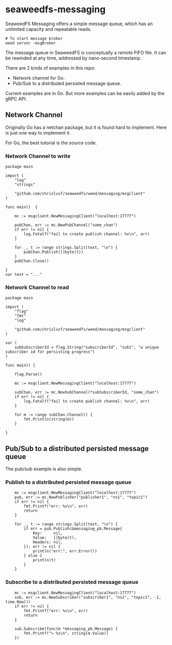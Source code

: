 # seaweedfs-messaging

SeaweedFS Messaging offers a simple message queue, which has an unlimited capacity and repeatable reads.

```
# To start message broker
weed server -msgBroker
```

The message queue in SeaweedFS is conceptually a remote FIFO file. It can be rewinded at any time, addressed by nano-second timestamp.

There are 2 kinds of examples in this repo: 
* Network channel for Go.
* Pub/Sub to a distributed persisted message queue.

Current examples are in Go. But more examples can be easily added by the gRPC API.

## Network Channel

Originally Go has a netchan package, but it is found hard to implement. Here is just one way to implement it.

For Go, the best tutorial is the source code.

### Network Channel to write
```
package main

import (
	"log"
	"strings"

	"github.com/chrislusf/seaweedfs/weed/messaging/msgclient"
)

func main()  {

	mc := msgclient.NewMessagingClient("localhost:17777")

	pubChan, err := mc.NewPubChannel("some_chan")
	if err != nil {
		log.Fatalf("fail to create publish channel: %v\n", err)
	}

	for _, t := range strings.Split(text, "\n") {
		pubChan.Publish([]byte(t))
	}
	pubChan.Close()

}
var text = "..."

```

### Network Channel to read
```
package main

import (
	"flag"
	"fmt"
	"log"

	"github.com/chrislusf/seaweedfs/weed/messaging/msgclient"
)

var (
	subSubscriberId = flag.String("subscriberId", "sub1", "a unique subscriber id for persisting progress")
)

func main() {

	flag.Parse()

	mc := msgclient.NewMessagingClient("localhost:17777")

	subChan, err := mc.NewSubChannel(*subSubscriberId, "some_chan")
	if err != nil {
		log.Fatalf("fail to create publish channel: %v\n", err)
	}

	for m := range subChan.Channel() {
		fmt.Println(string(m))
	}

}

```


## Pub/Sub to a distributed persisted message queue

The pub/sub example is also simple.
### Publish to a distributed persisted message queue
```
	mc := msgclient.NewMessagingClient("localhost:17777")
	pub, err := mc.NewPublisher("publisher1", "ns1", "topic1")
	if err != nil {
		fmt.Printf("err: %v\n", err)
		return
	}

	for _, t := range strings.Split(text, "\n") {
		if err = pub.Publish(&messaging_pb.Message{
			Key:     nil,
			Value:   []byte(t),
			Headers: nil,
		}); err != nil {
			println("err:", err.Error())
		} else {
			println(t)
		}
	}

```

### Subscribe to a distributed persisted message queue
```
	mc := msgclient.NewMessagingClient("localhost:17777")
	sub, err := mc.NewSubscriber("subscriber1", "ns1", "topic1", -1, time.Now())
	if err != nil {
		fmt.Printf("err: %v\n", err)
		return
	}

	sub.Subscribe(func(m *messaging_pb.Message) {
		fmt.Printf("> %s\n", string(m.Value))
	})

```
